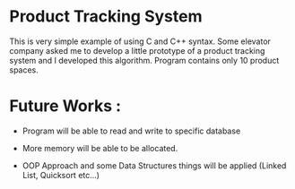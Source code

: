 # Product Tracking System

This is very simple example of using C and C++ syntax. Some elevator company asked me to develop a little prototype of a product tracking system and I developed this algorithm. Program contains only 10 product spaces.

# Future Works :

* Program will be able to read and write to specific database

* More memory will be able to be allocated.

* OOP Approach and some Data Structures things will be applied (Linked List, Quicksort etc...)
